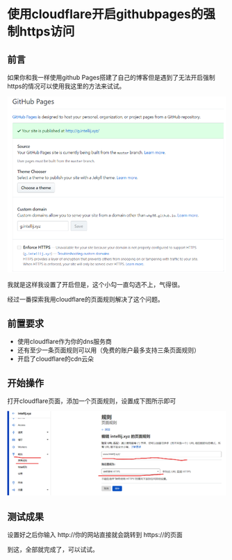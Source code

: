# 使用cloudflare开启githubpages的强制https访问

## 前言

如果你和我一样使用github Pages搭建了自己的博客但是遇到了无法开启强制https的情况可以使用我这里的方法来试试。


![github设置https页面](./2020-02-25-20-30-33.png)

我就是这样我设置了开启但是，这个小勾一直勾选不上，气得很。

经过一番探索我用cloudflare的页面规则解决了这个问题。

## 前置要求

- 使用cloudflare作为你的dns服务商
- 还有至少一条页面规则可以用（免费的账户最多支持三条页面规则）
- 开启了cloudflare的cdn云朵


## 开始操作

打开cloudflare页面，添加一个页面规则，设置成下图所示即可

![](./设置页面规则.png)

## 测试成果

设置好之后你输入 http://你的网站直接就会跳转到 https://的页面

到这，全部就完成了，可以试试。